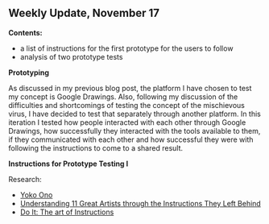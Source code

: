 ## Weekly Update, November 17

**Contents:**
- a list of instructions for the first prototype for the users to follow
- analysis of two prototype tests

**Prototyping**

As discussed in my previous blog post, the platform I have chosen to test my concept is Google Drawings. Also, following my discussion of the difficulties and shortcomings of testing the concept of the mischievous virus, I have decided to test that separately through another platform. In this iteration I tested how people interacted with each other through Google Drawings, how successfully they interacted with the tools available to them, if they communicated with each other and how successful they were with following the instructions to come to a shared result.


**Instructions for Prototype Testing I**

Research:
- [Yoko Ono](https://www.moma.org/magazine/articles/61)
- [Understanding 11 Great Artists through the Instructions They Left Behind](https://www.artsy.net/article/artsy-editorial-understanding-11-great-artists-instructions-left)
- [Do It: The art of Instructions](https://www.theguardian.com/artanddesign/2013/jul/09/do-it-manchester-festival)
